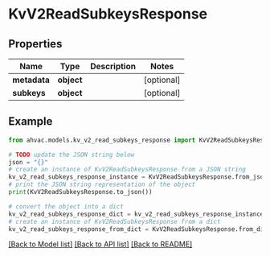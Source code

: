 # KvV2ReadSubkeysResponse


## Properties

Name | Type | Description | Notes
------------ | ------------- | ------------- | -------------
**metadata** | **object** |  | [optional] 
**subkeys** | **object** |  | [optional] 

## Example

```python
from ahvac.models.kv_v2_read_subkeys_response import KvV2ReadSubkeysResponse

# TODO update the JSON string below
json = "{}"
# create an instance of KvV2ReadSubkeysResponse from a JSON string
kv_v2_read_subkeys_response_instance = KvV2ReadSubkeysResponse.from_json(json)
# print the JSON string representation of the object
print(KvV2ReadSubkeysResponse.to_json())

# convert the object into a dict
kv_v2_read_subkeys_response_dict = kv_v2_read_subkeys_response_instance.to_dict()
# create an instance of KvV2ReadSubkeysResponse from a dict
kv_v2_read_subkeys_response_from_dict = KvV2ReadSubkeysResponse.from_dict(kv_v2_read_subkeys_response_dict)
```
[[Back to Model list]](../README.md#documentation-for-models) [[Back to API list]](../README.md#documentation-for-api-endpoints) [[Back to README]](../README.md)


